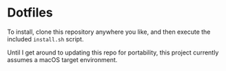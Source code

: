 # Dotfiles

To install, clone this repository anywhere you like, and then execute the included `install.sh` script.

Until I get around to updating this repo for portability, this project currently assumes a macOS target environment.
